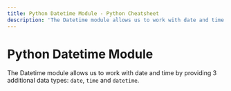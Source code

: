 ```yaml
---
title: Python Datetime Module - Python Cheatsheet
description: 'The Datetime module allows us to work with date and time by providing 3 additional data types: date, time and datetime.'
---
```


# Python Datetime Module

The Datetime module allows us to work with date and time by providing 3 additional data types: `date`, `time` and `datetime`.

<!-- remove this tag to start editing this page -->
<empty-section />
<!-- remove this tag to start editing this page -->

